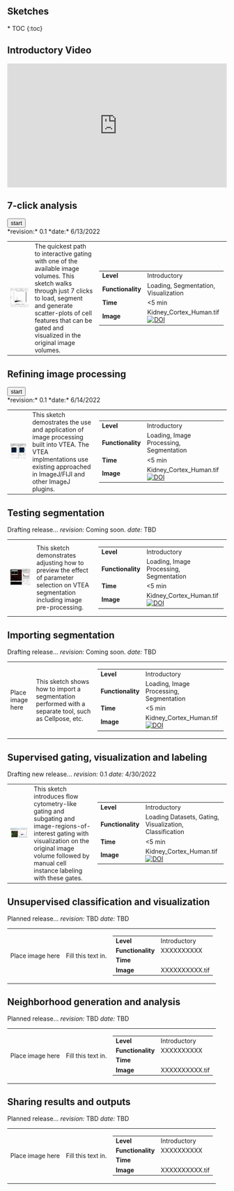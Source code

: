 <h2>Sketches</h2>
* TOC
{:toc}

## Introductory Video

<div style="position: relative; padding-bottom: 56.25%; height: 0;"><iframe src="https://www.loom.com/embed/892e3cba8b564cb0b6ae6f7ac5e6f84f" frameborder="0" webkitallowfullscreen mozallowfullscreen allowfullscreen style="position: absolute; top: 0; left: 0; width: 100%; height: 100%;"></iframe></div>

## 7-click analysis 

<form action="/vignettes/7Click/7ClickSketch.html" method="get" target="_blank"><button type="submit">start</button></form> 
*revision:* 0.1   *date:* 6/13/2022

<table border="0">
<tr>
    <td><img class="fit-picture"
     src="/vignettes/7Click/7Click.png"
     alt="Screenshot of VTEA in action."></td>
    <td>The quickest path to interactive gating with one of the available image volumes.  This sketch walks through just 7 clicks to load, segment and generate scatter-plots of cell features that can be gated and visualized in the original image volumes.</td> 
    <td>
     <table border="0">   
       <tr><td><span style="font-weight:bold">Level</span></td><td>Introductory</td> </tr>
       <tr><td><span style="font-weight:bold">Functionality</span></td> <td>Loading, Segmentation, Visualization</td> </tr>
       <tr><td><span style="font-weight:bold">Time</span></td> <td> <5 min</td> </tr>
       <tr><td><span style="font-weight:bold">Image</span></td><td>Kidney_Cortex_Human.tif<br><a href="https://doi.org/10.5281/zenodo.5816199"><img src="https://zenodo.org/badge/DOI/10.5281/zenodo.5816199.svg" alt="DOI">      </a></td></tr>
     </table>
    </td>
</tr>
</table>

## Refining image processing

<form action="/vignettes/ImageProcessing/ImageProcessing.html" method="get" target="_blank"><button type="submit">start</button></form>
*revision:* 0.1   *date:* 6/14/2022
 
<table border="0">
 <tr>
    <td><img class="fit-picture"
     src="/vignettes/ImageProcessing/ImageProcessing.png"
     alt="Screenshot of image pre-processing."></td>
    <td>This sketch demostrates the use and application of image processing built into VTEA.  The VTEA implmentations use existing approached in ImageJ/FIJI and other ImageJ plugins.</td> 
    <td>
     <table border="0">   
      <tr><td><span style="font-weight:bold">Level</span></td><td>Introductory</td> </tr>
         <tr><td><span style="font-weight:bold">Functionality</span></td> <td>Loading, Image Processing, Segmentation</td> </tr>
         <tr><td><span style="font-weight:bold">Time</span></td> <td> <5 min</td> </tr>
     <tr><td><span style="font-weight:bold">Image</span></td><td>Kidney_Cortex_Human.tif<br><a href="https://doi.org/10.5281/zenodo.5816199"><img src="https://zenodo.org/badge/DOI/10.5281/zenodo.5816199.svg" alt="DOI"></a></td></tr>
     </table>
     </td>
 </tr>
</table> 
 
## Testing segmentation
Drafting release...
*revision:* Coming soon.   *date:* TBD

<table border="0">
 <tr>
    <td><img class="fit-picture"
     src="/vignettes/RefiningSegmentation/RefiningSegmentation.png"
     alt="Screenshot of refining VTEA segmentation."></td>
    <td> This sketch demonstrates adjusting how to preview the effect of parameter selection on VTEA segmentation including image pre-processing.</td> 
    <td>
     <table border="0">   
      <tr><td><span style="font-weight:bold">Level</span></td><td>Introductory</td> </tr>
         <tr><td><span style="font-weight:bold">Functionality</span></td> <td>Loading, Image Processing, Segmentation</td> </tr>
         <tr><td><span style="font-weight:bold">Time</span></td> <td> <5 min</td> </tr>
     <tr><td><span style="font-weight:bold">Image</span></td><td>Kidney_Cortex_Human.tif<br><a href="https://doi.org/10.5281/zenodo.5816199"><img src="https://zenodo.org/badge/DOI/10.5281/zenodo.5816199.svg" alt="DOI"></a></td></tr></table>
     </td>
 </tr>
</table> 
  
## Importing segmentation
Drafting release...
*revision:* Coming soon.   *date:* TBD

<table border="0">
 <tr>
    <td>Place image here</td>
    <td>This sketch shows how to import a segmentation performed with a separate tool, such as Cellpose, etc.</td> 
    <td>
     <table border="0">   
       <tr><td><span style="font-weight:bold">Level</span></td><td>Introductory</td> </tr>
       <tr><td><span style="font-weight:bold">Functionality</span></td> <td>Loading, Image Processing, Segmentation</td> </tr>
       <tr><td><span style="font-weight:bold">Time</span></td> <td> <5 min</td></tr>
       <tr><td><span style="font-weight:bold">Image</span></td> <td>Kidney_Cortex_Human.tif<br><a  href="https://doi.org/10.5281/zenodo.5816199"><img src="https://zenodo.org/badge/DOI/10.5281/zenodo.5816199.svg" alt="DOI">  </a></td></tr>
     </table>
    </td>
 </tr>
</table> 
  
## Supervised gating, visualization and labeling
Drafting new release...
*revision:* 0.1   *date:* 4/30/2022

<table border="0">
 <tr>
     <td><img class="fit-picture"
     src="/vignettes/SupervisedGating/Gating.png"
     alt="Supervised gating with visualization in VTEA."></td>
    <td>This sketch introduces flow cytometry-like gating and subgating and image-regions-of-interest gating with     visualization on the original image volume followed by manual cell instance labeling with these gates.</td> 
    <td>
     <table border="0">   
       <tr><td><span style="font-weight:bold">Level</span></td><td>Introductory</td></tr>
       <tr><td><span style="font-weight:bold">Functionality</span></td> <td>Loading Datasets, Gating, Visualization, Classification</td></tr>
       <tr><td><span style="font-weight:bold">Time</span></td><td><5 min</td></tr>
       <tr><td><span style="font-weight:bold">Image</span></td><td>Kidney_Cortex_Human.tif<br><a href="https://doi.org/10.5281/zenodo.5816199"><img src="https://zenodo.org/badge/DOI/10.5281/zenodo.5816199.svg" alt="DOI"></a></td></tr>
     </table>
  </td>
 </tr>
</table> 
  
## Unsupervised classification and visualization
Planned release...
*revision:* TBD   *date:* TBD

<table border="0">
 <tr>
    <td>Place image here</td>
    <td>Fill this text in.</td> 
    <td>
     <table border="0">   
      <tr><td><span style="font-weight:bold">Level</span></td><td>Introductory</td> </tr>
         <tr><td><span style="font-weight:bold">Functionality</span></td> <td>XXXXXXXXXX</td> </tr>
         <tr><td><span style="font-weight:bold">Time</span></td> <td> <X min</td> </tr>
     <tr><td><span style="font-weight:bold">Image</span></td> <td>XXXXXXXXXX.tif</td> </tr>
     </table>
     </td>
 </tr>
</table> 
  
## Neighborhood generation and analysis
Planned release...
*revision:* TBD   *date:* TBD

<table border="0">
 <tr>
    <td>Place image here</td>
    <td>Fill this text in.</td> 
    <td>
     <table border="0">   
      <tr><td><span style="font-weight:bold">Level</span></td><td>Introductory</td> </tr>
         <tr><td><span style="font-weight:bold">Functionality</span></td> <td>XXXXXXXXXX</td> </tr>
         <tr><td><span style="font-weight:bold">Time</span></td> <td> <X min</td> </tr>
     <tr><td><span style="font-weight:bold">Image</span></td> <td>XXXXXXXXXX.tif</td> </tr>
     </table>
     </td>
 </tr>
</table> 
  
## Sharing results and outputs
Planned release...
*revision:* TBD   *date:* TBD

<table border="0">
 <tr>
    <td>Place image here</td>
    <td>Fill this text in.</td> 
    <td>
     <table border="0">   
      <tr><td><span style="font-weight:bold">Level</span></td><td>Introductory</td> </tr>
         <tr><td><span style="font-weight:bold">Functionality</span></td> <td>XXXXXXXXXX</td> </tr>
         <tr><td><span style="font-weight:bold">Time</span></td> <td> <X min</td> </tr>
     <tr><td><span style="font-weight:bold">Image</span></td> <td>XXXXXXXXXX.tif</td> </tr>
     </table>
     </td>
 </tr>
</table> 

